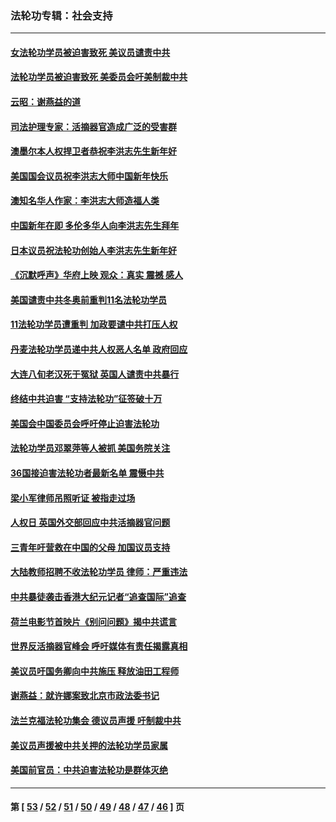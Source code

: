 ### 法轮功专辑：社会支持
---
#### [女法轮功学员被迫害致死 美议员谴责中共](../../pages/nf4386/n13682069.md?04060430) 
#### [法轮功学员被迫害致死 美委员会吁美制裁中共](../../pages/nf4386/n13631310.md?04060430) 
#### [云昭：谢燕益的道](../../pages/nf4386/n13607391.md?04060430) 
#### [司法护理专家：活摘器官造成广泛的受害群](../../pages/nf4386/n13570425.md?04060430) 
#### [澳墨尔本人权捍卫者恭祝李洪志先生新年好](../../pages/nf4386/n13556164.md?04060430) 
#### [美国国会议员祝李洪志大师中国新年快乐](../../pages/nf4386/n13554208.md?04060430) 
#### [澳知名华人作家：李洪志大师造福人类](../../pages/nf4386/n13552049.md?04060430) 
#### [中国新年在即 多伦多华人向李洪志先生拜年](../../pages/nf4386/n13531756.md?04060430) 
#### [日本议员祝法轮功创始人李洪志先生新年好](../../pages/nf4386/n13543228.md?04060430) 
#### [《沉默呼声》华府上映 观众：真实 震撼 感人](../../pages/nf4386/n13524739.md?04060430) 
#### [美国谴责中共冬奥前重判11名法轮功学员](../../pages/nf4386/n13521806.md?04060430) 
#### [11法轮功学员遭重判 加政要谴中共打压人权](../../pages/nf4386/n13521294.md?04060430) 
#### [丹麦法轮功学员递中共人权恶人名单 政府回应](../../pages/nf4386/n13497482.md?04060430) 
#### [大连八旬老汉死于冤狱 英国人谴责中共暴行](../../pages/nf4386/n13480118.md?04060430) 
#### [终结中共迫害 “支持法轮功”征签破十万](../../pages/nf4386/n13471084.md?04060430) 
#### [美国会中国委员会呼吁停止迫害法轮功](../../pages/nf4386/n13465411.md?04060430) 
#### [法轮功学员邓翠萍等人被抓 美国务院关注](../../pages/nf4386/n13451524.md?04060430) 
#### [36国接迫害法轮功者最新名单 震慑中共](../../pages/nf4386/n13445909.md?04060430) 
#### [梁小军律师吊照听证 被指走过场](../../pages/nf4386/n13437662.md?04060430) 
#### [人权日 英国外交部回应中共活摘器官问题](../../pages/nf4386/n13430243.md?04060430) 
#### [三青年吁营救在中国的父母 加国议员支持](../../pages/nf4386/n13429744.md?04060430) 
#### [大陆教师招聘不收法轮功学员 律师：严重违法](../../pages/nf4386/n13365839.md?04060430) 
#### [中共暴徒袭击香港大纪元记者“追查国际”追查](../../pages/nf4386/n13343404.md?04060430) 
#### [荷兰电影节首映片《别问问题》揭中共谎言](../../pages/nf4386/n13321179.md?04060430) 
#### [世界反活摘器官峰会 呼吁媒体有责任揭露真相](../../pages/nf4386/n13264475.md?04060430) 
#### [美议员吁国务卿向中共施压 释放油田工程师](../../pages/nf4386/n13233845.md?04060430) 
#### [谢燕益：就许娜案致北京市政法委书记](../../pages/nf4386/n13182701.md?04060430) 
#### [法兰克福法轮功集会 德议员声援 吁制裁中共](../../pages/nf4386/n13175975.md?04060430) 
#### [美议员声援被中共关押的法轮功学员家属](../../pages/nf4386/n13158310.md?04060430) 
#### [美国前官员：中共迫害法轮功是群体灭绝](../../pages/nf4386/n13157750.md?04060430) 

---
#### 第 [ [53](./53.md?04060430) / [52](./52.md?04060430) / [51](./51.md?04060430) / [50](./50.md?04060430) / [49](./49.md?04060430) / [48](./48.md?04060430) / [47](./47.md?04060430) / [46](./46.md?04060430) ] 页
